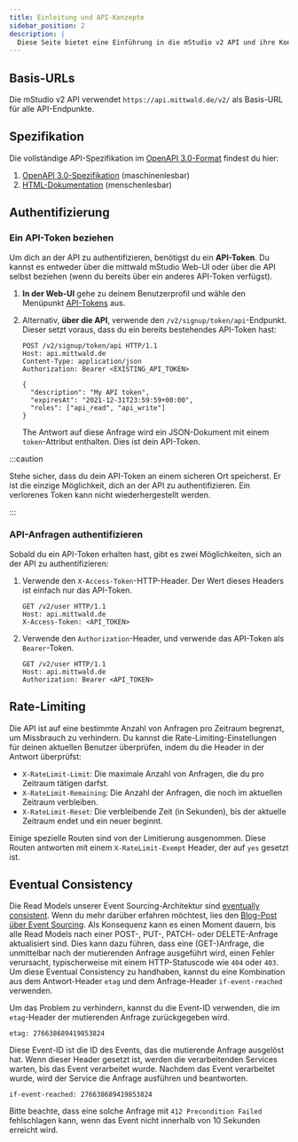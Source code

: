```yaml
---
title: Einleitung und API-Konzepte
sidebar_position: 2
description: |
  Diese Seite bietet eine Einführung in die mStudio v2 API und ihre Konzepte.
---
```


## Basis-URLs

Die mStudio v2 API verwendet `https://api.mittwald.de/v2/` als Basis-URL für alle API-Endpunkte.

## Spezifikation

Die vollständige API-Spezifikation im [OpenAPI 3.0-Format](https://spec.openapis.org/oas/v3.0.0) findest du hier:

1. [OpenAPI 3.0-Spezifikation](https://api.mittwald.de/openapi) (maschinenlesbar)
2. [HTML-Dokumentation](/reference/v2) (menschenlesbar)

## Authentifizierung

### Ein API-Token beziehen

Um dich an der API zu authentifizieren, benötigst du ein **API-Token**. Du kannst es entweder über die mittwald mStudio Web-UI oder über die API selbst beziehen (wenn du bereits über ein anderes API-Token verfügst).

1. **In der Web-UI** gehe zu deinem Benutzerprofil und wähle den Menüpunkt [API-Tokens](https://studio.mittwald.de/app/profile/api-tokens) aus.
2. Alternativ, **über die API**, verwende den `/v2/signup/token/api`-Endpunkt. Dieser setzt voraus, dass du ein bereits bestehendes API-Token hast:

   ```http
   POST /v2/signup/token/api HTTP/1.1
   Host: api.mittwald.de
   Content-Type: application/json
   Authorization: Bearer <EXISTING_API_TOKEN>

   {
     "description": "My API token",
     "expiresAt": "2021-12-31T23:59:59+00:00",
     "roles": ["api_read", "api_write"]
   }
   ```

   The Antwort auf diese Anfrage wird ein JSON-Dokument mit einem `token`-Attribut enthalten. Dies ist dein API-Token.

:::caution

Stehe sicher, dass du dein API-Token an einem sicheren Ort speicherst. Er ist die einzige Möglichkeit, dich an der API zu authentifizieren. Ein verlorenes Token kann nicht wiederhergestellt werden.

:::

### API-Anfragen authentifizieren

Sobald du ein API-Token erhalten hast, gibt es zwei Möglichkeiten, sich an der API zu authentifizieren:

1. Verwende den `X-Access-Token`-HTTP-Header. Der Wert dieses Headers ist einfach nur das API-Token.

   ```http {3}
   GET /v2/user HTTP/1.1
   Host: api.mittwald.de
   X-Access-Token: <API_TOKEN>
   ```

2. Verwende den `Authorization`-Header, und verwende das API-Token als `Bearer`-Token.

   ```http {3}
   GET /v2/user HTTP/1.1
   Host: api.mittwald.de
   Authorization: Bearer <API_TOKEN>
   ```

## Rate-Limiting

Die API ist auf eine bestimmte Anzahl von Anfragen pro Zeitraum begrenzt, um Missbrauch zu verhindern. Du kannst die Rate-Limiting-Einstellungen für deinen aktuellen Benutzer überprüfen, indem du die Header in der Antwort überprüfst:

- `X-RateLimit-Limit`: Die maximale Anzahl von Anfragen, die du pro Zeitraum tätigen darfst.
- `X-RateLimit-Remaining`: Die Anzahl der Anfragen, die noch im aktuellen Zeitraum verbleiben.
- `X-RateLimit-Reset`: Die verbleibende Zeit (in Sekunden), bis der aktuelle Zeitraum endet und ein neuer beginnt.

Einige spezielle Routen sind von der Limitierung ausgenommen. Diese Routen antworten mit einem `X-RateLimit-Exempt` Header, der auf `yes` gesetzt ist.

## Eventual Consistency

Die Read Models unserer Event Sourcing-Architektur sind [eventually consistent](https://en.wikipedia.org/wiki/Eventual_consistency). Wenn du mehr darüber erfahren möchtest, lies den [Blog-Post über Event Sourcing](https://www.mittwald.de/blog/webentwicklung-design/was-ist-eventsourcing). Als Konsequenz kann es einen Moment dauern, bis alle Read Models nach einer POST-, PUT-, PATCH- oder DELETE-Anfrage aktualisiert sind. Dies kann dazu führen, dass eine (GET-)Anfrage, die unmittelbar nach der mutierenden Anfrage ausgeführt wird, einen Fehler verursacht, typischerweise mit einem HTTP-Statuscode wie `404` oder `403`. Um diese Eventual Consistency zu handhaben, kannst du eine Kombination aus dem Antwort-Header `etag` und dem Anfrage-Header `if-event-reached` verwenden.

Um das Problem zu verhindern, kannst du die Event-ID verwenden, die im `etag`-Header der mutierenden Anfrage zurückgegeben wird.

```
etag: 276638689419853824
```

Diese Event-ID ist die ID des Events, das die mutierende Anfrage ausgelöst hat. Wenn dieser Header gesetzt ist, werden die verarbeitenden Services warten, bis das Event verarbeitet wurde. Nachdem das Event verarbeitet wurde, wird der Service die Anfrage ausführen und beantworten.

```
if-event-reached: 276638689419853824
```

Bitte beachte, dass eine solche Anfrage mit `412 Precondition Failed` fehlschlagen kann, wenn das Event nicht innerhalb von 10 Sekunden erreicht wird.
